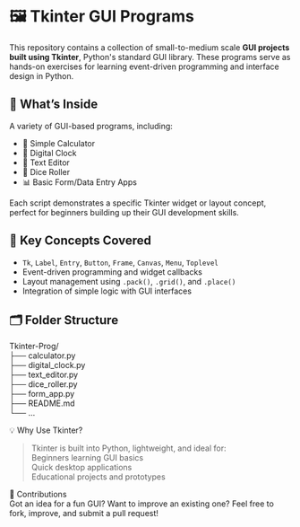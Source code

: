 # 🖼️ Tkinter GUI Programs

This repository contains a collection of small-to-medium scale **GUI projects built using Tkinter**, Python's standard GUI library. These programs serve as hands-on exercises for learning event-driven programming and interface design in Python.

## 📘 What’s Inside

A variety of GUI-based programs, including:

- 📐 Simple Calculator
- 📅 Digital Clock
- 📝 Text Editor
- 🎲 Dice Roller
- 📊 Basic Form/Data Entry Apps

Each script demonstrates a specific Tkinter widget or layout concept, perfect for beginners building up their GUI development skills.

## 🎯 Key Concepts Covered

- `Tk`, `Label`, `Entry`, `Button`, `Frame`, `Canvas`, `Menu`, `Toplevel`
- Event-driven programming and widget callbacks
- Layout management using `.pack()`, `.grid()`, and `.place()`
- Integration of simple logic with GUI interfaces

## 🗂️ Folder Structure  

Tkinter-Prog/  
├── calculator.py  
├── digital_clock.py  
├── text_editor.py  
├── dice_roller.py  
├── form_app.py  
├── README.md  
└── ...  

💡 Why Use Tkinter?  
> Tkinter is built into Python, lightweight, and ideal for:  
> Beginners learning GUI basics  
> Quick desktop applications  
> Educational projects and prototypes  

🙌 Contributions  
Got an idea for a fun GUI? Want to improve an existing one? Feel free to fork, improve, and submit a pull request!
